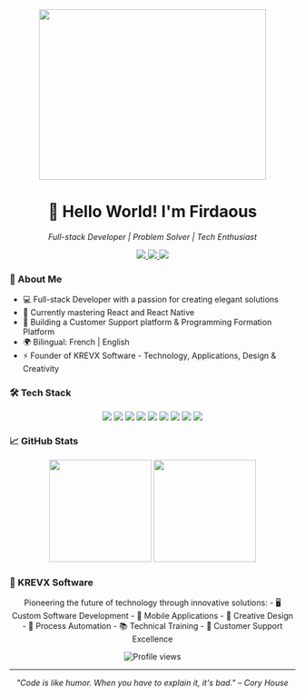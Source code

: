 <div align="center">
  <img src="https://media.giphy.com/media/qgQUggAC3Pfv687qPC/giphy.gif" align="center" height="300" width="400" />
</div>

<h1 align="center">👋 Hello World! I'm Firdaous</h1>

<p align="center">
  <em>Full-stack Developer | Problem Solver | Tech Enthusiast</em>
</p>

<p align="center">
  <a href="https://linkedin.com/in/firdaous-kpelafia-131485277">
    <img src="https://img.shields.io/badge/-Firdaous%20Kpelafia-0077B5?style=flat&logo=Linkedin&logoColor=white"/>
  </a>
  <a href="mailto:your.email@gmail.com">
    <img src="https://img.shields.io/badge/-Email-D14836?style=flat&logo=Gmail&logoColor=white"/>
  </a>
  <a href="https://github.com/fridajoymatt">
    <img src="https://img.shields.io/badge/-GitHub-181717?style=flat&logo=github"/>
  </a>
</p>

### 🚀 About Me

- 💻 Full-stack Developer with a passion for creating elegant solutions
- 🌱 Currently mastering React and React Native
- 🔭 Building a Customer Support platform & Programming Formation Platform
- 🌍 Bilingual: French | English
- ⚡ Founder of KREVX Software - Technology, Applications, Design & Creativity

### 🛠️ Tech Stack

<p align="center">
  <img src="https://img.shields.io/badge/JavaScript-F7DF1E?style=for-the-badge&logo=javascript&logoColor=black" />
  <img src="https://img.shields.io/badge/React-20232A?style=for-the-badge&logo=react&logoColor=61DAFB" />
  <img src="https://img.shields.io/badge/Laravel-FF2D20?style=for-the-badge&logo=laravel&logoColor=white" />
  <img src="https://img.shields.io/badge/Node.js-43853D?style=for-the-badge&logo=node.js&logoColor=white" />
  <img src="https://img.shields.io/badge/PHP-777BB4?style=for-the-badge&logo=php&logoColor=white" />
  <img src="https://img.shields.io/badge/Vue.js-35495E?style=for-the-badge&logo=vue.js&logoColor=4FC08D" />
  <img src="https://img.shields.io/badge/Tailwind_CSS-38B2AC?style=for-the-badge&logo=tailwind-css&logoColor=white" />
  <img src="https://img.shields.io/badge/PostgreSQL-316192?style=for-the-badge&logo=postgresql&logoColor=white" />
  <img src="https://img.shields.io/badge/MySQL-00000F?style=for-the-badge&logo=mysql&logoColor=white" />
</p>

### 📈 GitHub Stats

<div align="center">
  <img height="180em" src="https://github-readme-stats.vercel.app/api?username=fridajoymatt&show_icons=true&theme=tokyonight&include_all_commits=true&count_private=true"/>
  <img height="180em" src="https://github-readme-stats.vercel.app/api/top-langs/?username=fridajoymatt&layout=compact&langs_count=7&theme=tokyonight"/>
</div>

### 🌟 KREVX Software

<p align="center">
  Pioneering the future of technology through innovative solutions:
  - 🖥️ Custom Software Development
  - 📱 Mobile Applications
  - 🎨 Creative Design
  - 🤖 Process Automation
  - 📚 Technical Training
  - 🎯 Customer Support Excellence
</p>

<div align="center">
  <img src="https://komarev.com/ghpvc/?username=fridajoymatt&color=blueviolet&style=flat-square&label=Profile+Views" alt="Profile views"/>
</div>

---

<p align="center">
  <em>"Code is like humor. When you have to explain it, it's bad." – Cory House</em>
</p>
